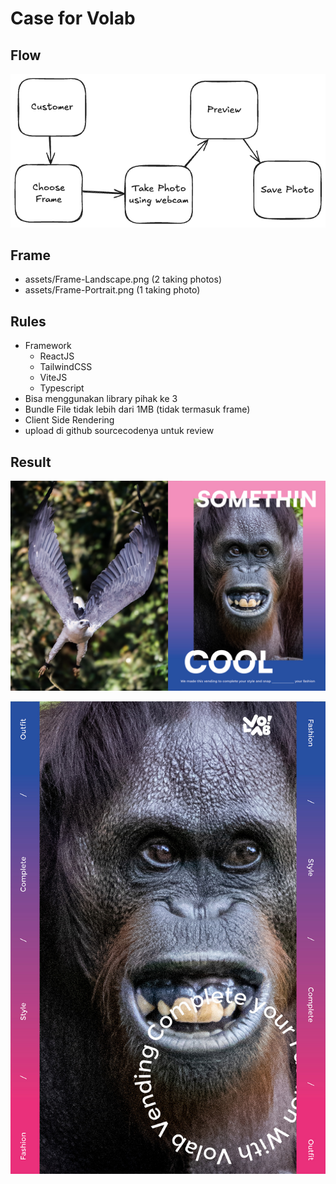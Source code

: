 # Case for Volab

## Flow
![Flow Image](assets/Flow.png)

## Frame
- assets/Frame-Landscape.png (2 taking photos)
- assets/Frame-Portrait.png (1 taking photo)

## Rules
- Framework
    - ReactJS
    - TailwindCSS
    - ViteJS
    - Typescript
- Bisa menggunakan library pihak ke 3
- Bundle File tidak lebih dari 1MB (tidak termasuk frame)
- Client Side Rendering
- upload di github sourcecodenya untuk review

## Result
![Landscape Result](assets/Frame-Landscape-result.jpg)

![Portrait Result](assets/Frame-Portrait-result.jpg)
